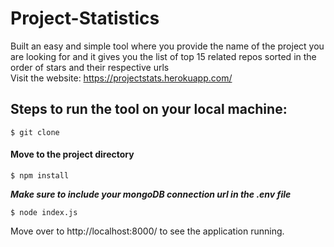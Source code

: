 # Project-Statistics
Built an easy and simple tool where you provide the name of the project you are looking for and it gives 
you the list of top 15 related repos sorted in the order of stars and their respective urls
</br>Visit the website:  https://projectstats.herokuapp.com/
## Steps to run the tool on your local machine:
```
$ git clone 
```
#### Move to the project directory

```
$ npm install 
```
*__Make sure to include your mongoDB connection url in the .env file__*

```
$ node index.js
```

Move over to http://localhost:8000/ to see the application running. 
